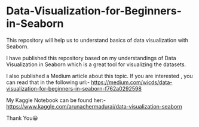 # Data-Visualization-for-Beginners-in-Seaborn
This repository will help us to understand basics of data visualization with Seaborn.

 I have published this repository based on my understandings of Data Visualization in Seaborn which is a great tool for visualizing the datasets.
 
 I also published a Medium article about this topic. If you are interested , you can read that in the following url:-
     https://medium.com/wicds/data-visualization-for-beginners-in-seaborn-f762a0292598
     
 My Kaggle Notebook can be found her:-
     https://www.kaggle.com/arunachermadurai/data-visualization-seaborn
    
Thank You😀
